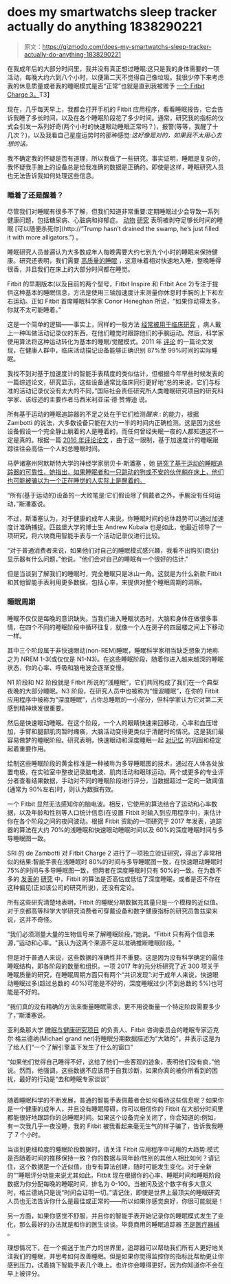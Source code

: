 # does my smartwatchs sleep tracker actually do anything 1838290221

> 原文：<https://gizmodo.com/does-my-smartwatchs-sleep-tracker-actually-do-anything-1838290221>

在我成年后的大部分时间里，我并没有真正想过睡眠:这只是我的身体需要的一项活动，每晚大约六到八个小时，以便第二天不觉得自己像垃圾。我很少停下来考虑我的休息质量或者我的睡眠模式是否“正常”也就是直到我被赠予 [一个 Fitbit Charge 3。](https://gizmodo.com/fitbits-charge-3-perfects-the-casual-fitness-tracker-1829828167)T3】

现在，几乎每天早上，我都会打开手机的 Fitbit 应用程序，看看睡眠报告，它会告诉我睡了多长时间，以及在各个睡眠阶段花了多少时间。通常，研究我的指标的仪式会引发一系列好奇(两个小时的快速眼动睡眠正常吗？)，报警(等等，我醒了十几次？)，以及我看自己星座运势时的那种感觉:*这好像是对的，如果我不太用心去想的话。*



我不确定我的怀疑是否有道理，所以我做了一些研究。事实证明，睡眠是复杂的，我怀疑我手腕上的设备总是给我准确的数据是正确的。即使是这样，睡眠研究人员也无法告诉我如何处理这些信息。

### 睡着了还是醒着？

尽管我们对睡眠有很多不了解，但我们知道非常重要:定期睡眠过少会导致一系列健康问题，包括糖尿病、心脏病和抑郁症。 [动物](https://www.ncbi.nlm.nih.gov/pubmed/2928622) [研究](https://science.sciencemag.org/content/221/4606/182) 表明被剥夺足够长时间的睡眠 [可以随便杀死你](http://“Trump hasn’t drained the swamp, he’s just filled it with more alligators.”) 。

睡眠研究人员普遍认为大多数成年人每晚需要大约七到九个小时的睡眠来保持健康。研究还表明，我们需要 [高质量的睡眠](https://www.sleepfoundation.org/press-release/what-good-quality-sleep) ，这意味着相对快速地入睡，整晚睡得很香，并且我们在床上的大部分时间都在睡觉。



Fitbit 的早期版本(以及目前的两个型号，Fitbit Inspire 和 Fitbit Ace 2)专注于提供这种基本的睡眠信息，方法是使用三轴加速度计来测量你休息时手腕的上下和左右运动。正如 Fitbit 首席睡眠科学家 Conor Heneghan 所说，“如果你动得太多，你就不太可能睡着。”

这是一个简单的逻辑——事实上，同样的一般方法 [经常被用于临床研究](https://www.ncbi.nlm.nih.gov/pubmed/24179309) ，病人戴上一种叫做活动记录仪的东西，在他们睡觉时跟踪他们的手腕运动。然后，科学家使用算法将这种运动转化为基本的睡眠/觉醒模式。2011 年 [评论](https://www.ncbi.nlm.nih.gov/pubmed/20374444) 的一篇论文发现，在健康人群中，临床活动描记设备能够正确识别 87%至 99%时间的实际睡眠。

我找不到对基于加速度计的智能手表精度的类似估计，但根据今年早些时候发表的一篇综述论文，研究显示，这些设备通常比临床同行更好地“总的来说，它们与标准的活动记录仪没有太大的不同，”国际社会责任研究所人类睡眠研究项目的研究科学家、该综述的主要作者马西米利亚诺·德·赞博迪 说。



所有基于运动的睡眠追踪器的不足之处在于它们检测*醒来* : 的能力，根据 Zambotti 的说法，大多数设备只能在大约一半的时间内正确检测。这是因为这些设备假设一个完全静止躺着的人是睡着的，而任何曾经失眠一夜的人都知道这不一定是真的。根据一篇 [2016 年评论论文](https://www.ncbi.nlm.nih.gov/pubmed/27043070) ，由于这一限制，基于加速度计的睡眠跟踪往往会高估一个人的总睡眠时间。

马萨诸塞州阿默斯特大学的神经学家丽贝卡·斯潘塞 ，她 [研究了基于运动的睡眠追踪器的可靠性，她指出，如果睡眠者和一只跳动的狗或不安的伙伴躺在床上，他们也可能被骗以为一个正在睡觉的人实际上是醒着的。](https://www.ncbi.nlm.nih.gov/pubmed/27164110)

“所有(基于运动的)设备的一大败笔是:它们假设除了佩戴者之外，手腕没有任何运动，”斯潘塞说。



不过，斯潘塞认为，对于健康的成年人来说，你睡眠时间的总体趋势可以通过加速度计准确捕捉。匹兹堡大学的博士生 Andrew Kubala 也是如此，他最近领导了一项研究，将六块商用智能手表与一个活动记录仪进行比较。

“对于普通消费者来说，如果他们对自己的睡眠模式感兴趣，我看不出购买(商业)显示器有什么问题，”他说。"他们会对自己的睡眠有一个很好的估计."

但是当谈到了解我们的睡眠时，完全睡眠只是冰山一角。这就是为什么新款 Fitbit 和其他智能手表利用更多数据，包括心率，来提供对整个睡眠周期的洞察。

### 睡眠周期

睡眠不仅仅是每晚的意识缺失。当我们进入睡眠状态时，大脑和身体在做很多事情，在四个不同的睡眠阶段中循环往复，就像一个人在房子的四层楼之间上下移动一样。



其中三个阶段属于非快速眼动(non-REM)睡眠，睡眠科学家相当缺乏想象力地称之为 NREM 1-3(或仅仅是 N1-N3)。在这些睡眠阶段，随着你进入越来越深的睡眠状态，你的心率、呼吸和脑电波会逐渐变慢。

N1 阶段和 N2 阶段就是 Fitbit 所说的“浅睡眠”，它们共同构成了我们在一个典型夜晚的大部分睡眠。N3 阶段，在研究人员中也被称为“慢波睡眠”，在你的 Fitbit 应用程序中被称为“深度睡眠”，占你总睡眠的一小部分，但科学家认为它对第二天感到精神焕发很重要。

然后是快速眼动睡眠。在这个阶段，一个人的眼睛快速来回移动，心率和血压增加，手臂和腿部肌肉暂时瘫痪，大脑活动变得更类似于清醒时的情况。这是我们最容易做梦的睡眠阶段。研究表明，快速眼动和深度睡眠一起 [对记忆](https://www.ncbi.nlm.nih.gov/pmc/articles/PMC3768102/) 的巩固和稳定起着重要作用。



绘制这些睡眠阶段的黄金标准是一种被称为多导睡眠图的技术，通过在人体各处放置电极，在实验室中整夜记录脑电波、肌肉活动和眼球运动。两个或更多的专业评分者查看结果数据，手动对不同的睡眠阶段进行评分，当数据超过一定的一致阈值(通常为 90%左右)时，则认为数据有效。

一个 Fitbit 显然无法感知你的脑电波。相反，它使用的算法结合了运动和心率数据，以及年龄和性别等人口统计信息(在设置 Fitbit 时输入到应用程序中)，来估计你在各个阶段之间的夜间波动。根据 Fitbit 资助的一项研究于 2017 年发表，追踪器的算法在大约 70%的浅睡眠和快速眼动睡眠时间以及 60%的深度睡眠时间与多导睡眠图一致。

SRI 的 de Zambotti 对 Fitbit Charge 2 进行了一项独立验证研究，得出了非常相似的结果:智能手表在浅睡眠时 80%的时间与多导睡眠图一致，在快速眼动睡眠时 75%的时间与多导睡眠图一致，但两者在深度睡眠时只有 50%的一致。在为数不多的 [发表的](https://link.springer.com/article/10.1007/s41666-018-0013-1) [研究](https://www.ncbi.nlm.nih.gov/pubmed/29235907) 中，Fitbit 的算法是否高估或低估了深度睡眠，或者是否不存在这种偏见(正如该公司的研究所说)，还没有定论。



所有这些研究清楚地表明，Fitbit 的睡眠分期数据充其量只是一个模糊的近似值。对于京都高等科学大学研究消费者可穿戴设备和数字健康指标的研究员鲁兹梁来说，这并不奇怪。

“我们必须测量大量的生物信号来了解睡眠阶段，”她说。“Fitbit 只有两个信息来源，”运动和心率。"我认为这两个来源不足以准确推断睡眠阶段。"

但是对于普通人来说，这些数据的准确性并不重要。这是因为没有科学确定的最佳睡眠结构，即各阶段的数量和组织。一项 2017 年的元分析研究了近 300 项关于睡眠质量的研究，在睡眠周期方面只有两个“共识发现”:对于成年人来说，快速眼动睡眠过多(超过总数的 40%)可能是不好的，深度睡眠过少(不到总数的 5%)也可能是不好的。

“我们真的没有精确的方法来衡量睡眠需求，更不用说衡量一个特定阶段需要多少了，”斯潘塞说。



亚利桑那大学 [睡眠与健康研究项目](http://www.sleephealthresearch.com/) 的负责人、Fitbit 咨询委员会的睡眠专家迈克尔·格兰德纳(Michael grand ner)将睡眠分期数据描述为“大致的”，并表示这是为了给人们“一个了解引擎盖下发生了什么的窗口”

“如果他们觉得自己睡得不好，这给了他们一些客观的迹象，表明他们没有疯，”他说。然而，他强调，这些数据不应该用于自我诊断，如果你真的被你所看到的困扰，最好的行动是“去和睡眠专家谈谈”

* * *

随着睡眠科学的不断发展，普通的智能手表佩戴者会如何看待这些信息呢？如果你是一个健康的成年人，并且没有睡眠障碍，你可以相信你的 Fitbit 在大部分时间里都能很好地跟踪你的总睡眠时间。如果这个设备完全关闭了，你会知道的:例如，有一次我几乎一夜没睡，我的 Fitbit 被我看起来毫无生气的样子骗了，告诉我我睡了 7 个小时。



当谈到更细粒度的睡眠阶段数据时，请关注 Fitbit 应用程序中可用的大趋势:模式是否随着时间的推移保持一致？你的数据与同年龄/性别的其他人相比如何？请记住，这个数据是一个近似值，由专有算法创建，随时可能发生变化。对于全新的“”睡眠评分功能来说尤其如此，Fitbit 现在根据你的心率、睡眠时间和睡眠阶段数据为你分配每晚的睡眠时间，排名为 0-100。当被问及这个数字有多大意义时，格兰德纳只是说“时间会证明一切。”请记住，即使是世界上最顶尖的睡眠研究人员也无法告诉你什么是最佳或正常的——所以如果你感觉良好，你很可能就是！

另一方面，如果你感觉不舒服，并且你的智能手表开始记录你的睡眠模式发生了变化，那么最好的办法就是和你的医生谈谈。毕竟商用的睡眠追踪器 [不是医疗器械](https://www.fda.gov/media/90652/download) 。

理想情况下，在一个痴迷于生产力的世界里，追踪器可以帮助我们所有人更好地关注我们的睡眠，并思考如何改善睡眠。但是如果你觉得监控你的指标比帮助更让你感到压力，试着摘下智能手表几个晚上。也许你会睡得更好，因为你知道你不会在早上被评分。